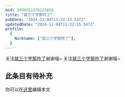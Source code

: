 ```yaml
---
mid: 3494351376222828
title: "就三个字那咋了"
pubDate: "2024-11-04T11:22:15.547Z"
updatedDate: "2024-11-04T11:22:15.547Z"
profile:
  {
    Nickname: ["就三个字那咋了"],
  }
---
```


关注[就三个字那咋了](https://space.bilibili.com/3494351376222828)谢谢喵~ 关注[就三个字那咋了](https://space.bilibili.com/3494351376222828)谢谢喵~

## 此条目有待补充
你可以在[这里](https://github.com/Yuhanawa/VTuber.ICU/edit/master/src/content/v/就三个字那咋了/index.md)编辑本文
